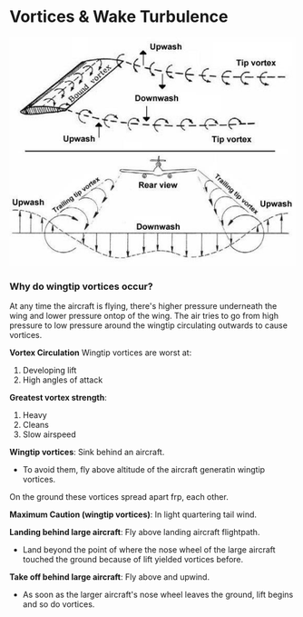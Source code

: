 # Vortices & Wake Turbulence

![Wingtip vortices & downwash](../../diagrams/wingtip-vortices.png)

### Why do wingtip vortices occur?

At any time the aircraft is flying, there's higher pressure underneath the wing and lower pressure ontop of the wing. The air tries to go from high pressure to low pressure around the wingtip circulating outwards to cause vortices.

**Vortex Circulation** Wingtip vortices are worst at:

1. Developing lift
2. High angles of attack

**Greatest vortex strength**:

1. Heavy
2. Cleans
3. Slow airspeed

**Wingtip vortices**: Sink behind an aircraft.

- To avoid them, fly above altitude of the aircraft generatin wingtip vortices.

On the ground these vortices spread apart frp, each other.

**Maximum Caution (wingtip vortices)**: In light quartering tail wind.

**Landing behind large aircraft**: Fly above landing aircraft flightpath.

- Land beyond the point of where the nose wheel of the large aircraft touched the ground because of lift yielded vortices before.

**Take off behind large aircraft**: Fly above and upwind.

- As soon as the larger aircraft's nose wheel leaves the ground, lift begins and so do vortices.
